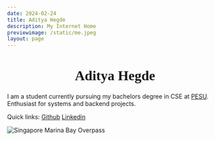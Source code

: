 ```yaml
---
date: 2024-02-24
title: Aditya Hegde
description: My Internet Home
previewimage: /static/me.jpeg
layout: page
---
```


<div>
    <!--img style="unset;width: 100px; height: 100px; border-radius: 100px; margin-bottom: -1.8rem; margin-top: 1.8rem;" src="https://avatars.githubusercontent.com/u/91192289?v=4"/-->
    <div>
        <h1 style="font-family: Whisper; font-size: 2rem; text-align: center;">Aditya Hegde</h1>
        <!--h6 style="text-align: center;">CS Undergrad</h6-->
    </div>
</div>

I am a student currently pursuing my bachelors degree in CSE at [PESU](https://pes.edu). Enthusiast for systems and backend projects.

Quick links: [Github](https://github.com/bwaklog) [Linkedin](https://www.linkedin.com/in/adityamhegde/)

![Singapore Marina Bay Overpass](https://images.unsplash.com/photo-1739971532189-f683e22f57cb?q=80&w=2940&auto=format&fit=crop&ixlib=rb-4.0.3&ixid=M3wxMjA3fDB8MHxwaG90by1wYWdlfHx8fGVufDB8fHx8fA%3D%3D)



<!-- Also a part of clubs like [HSP](https://homebrew.hsp-ec.xyz/about/) and [ACM](https://acmpesuecc.github.io) here at my uni and part of both the _Mentoring_ and _Design_ team.  Currently learning distributed systems and networking concepts...also, a big fan of tennis and motorsport.-->


<!--[Picture with my team during Fireside Talk](https://i.imgur.com/baBL4wG.jpg)
Golang Bangalore Meetup - 6th May 2024-->
